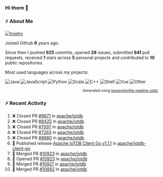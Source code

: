 ### Hi there 👋

### :zap: About Me

[![trophy](https://github-profile-trophy.vercel.app/?username=HTHou&theme=onedark)](https://github.com/ryo-ma/github-profile-trophy)
   
Joined Github **6** years ago.

Since then I pushed **925** commits, opened **28** issues, submitted **841** pull requests, received **1** stars across **5** personal projects and contributed to **10** public repositories.

Most used languages across my projects:

![Java](https://img.shields.io/static/v1?style=flat-square&label=%E2%A0%80&color=555&labelColor=%23b07219&message=Java%EF%B8%B194.4%25)
![JavaScript](https://img.shields.io/static/v1?style=flat-square&label=%E2%A0%80&color=555&labelColor=%23f1e05a&message=JavaScript%EF%B8%B11.4%25)
![Python](https://img.shields.io/static/v1?style=flat-square&label=%E2%A0%80&color=555&labelColor=%233572A5&message=Python%EF%B8%B10.7%25)
![Scala](https://img.shields.io/static/v1?style=flat-square&label=%E2%A0%80&color=555&labelColor=%23c22d40&message=Scala%EF%B8%B10.6%25)
![C++](https://img.shields.io/static/v1?style=flat-square&label=%E2%A0%80&color=555&labelColor=%23f34b7d&message=C%2B%2B%EF%B8%B10.6%25)
![Shell](https://img.shields.io/static/v1?style=flat-square&label=%E2%A0%80&color=555&labelColor=%2389e051&message=Shell%EF%B8%B10.4%25)
![Vue](https://img.shields.io/static/v1?style=flat-square&label=%E2%A0%80&color=555&labelColor=%2341b883&message=Vue%EF%B8%B10.3%25)
![Other](https://img.shields.io/static/v1?style=flat-square&label=%E2%A0%80&color=555&labelColor=%23ededed&message=Other%EF%B8%B11.2%25)

<p align="right"><sub>Generated using <a href="https://github.com/marketplace/actions/profile-readme-stats">teoxoy/profile-readme-stats</a></sub></p>


<!--![](https://github.com/HTHou/HTHou/blob/output/github-contribution-grid-snake.svg)-->

<!--![Haonan Hou's github stats](https://github-readme-stats.vercel.app/api?username=HTHou&count_private=true&show_icons=true&theme=onedark)-->

<!--![Haonan Hou's wakatime stats](https://github-readme-stats.vercel.app/api/wakatime?username=HTHou&layout=compact&theme=onedark)-->

<!--![Top Langs](https://github-readme-stats.vercel.app/api/top-langs/?username=HTHou&theme=onedark&layout=compact)-->

### :zap: Recent Activity
<!--START_SECTION:activity-->
1. ❌ Closed PR [#9671](https://github.com/apache/iotdb/pull/9671) in [apache/iotdb](https://github.com/apache/iotdb)
2. ❌ Closed PR [#8425](https://github.com/apache/iotdb/pull/8425) in [apache/iotdb](https://github.com/apache/iotdb)
3. ❌ Closed PR [#7097](https://github.com/apache/iotdb/pull/7097) in [apache/iotdb](https://github.com/apache/iotdb)
4. ❌ Closed PR [#7263](https://github.com/apache/iotdb/pull/7263) in [apache/iotdb](https://github.com/apache/iotdb)
5. ❌ Closed PR [#8880](https://github.com/apache/iotdb/pull/8880) in [apache/iotdb](https://github.com/apache/iotdb)
6. 🚀 Published release [Apache IoTDB Client Go v1.1.1](https://github.com/apache/iotdb-client-go/releases/tag/v1.1.1) in [apache/iotdb-client-go](https://github.com/apache/iotdb-client-go)
7. 🎉 Merged PR [#10923](https://github.com/apache/iotdb/pull/10923) in [apache/iotdb](https://github.com/apache/iotdb)
8. 💪 Opened PR [#10923](https://github.com/apache/iotdb/pull/10923) in [apache/iotdb](https://github.com/apache/iotdb)
9. 🎉 Merged PR [#10921](https://github.com/apache/iotdb/pull/10921) in [apache/iotdb](https://github.com/apache/iotdb)
10. 🎉 Merged PR [#10892](https://github.com/apache/iotdb/pull/10892) in [apache/iotdb](https://github.com/apache/iotdb)
<!--END_SECTION:activity-->

<!--
**HTHou/HTHou** is a ✨ _special_ ✨ repository because its `README.md` (this file) appears on your GitHub profile.

Here are some ideas to get you started:

- 🔭 I’m currently working on ...
- 🌱 I’m currently learning ...
- 👯 I’m looking to collaborate on ...
- 🤔 I’m looking for help with ...
- 💬 Ask me about ...
- 📫 How to reach me: ...
- 😄 Pronouns: ...
- ⚡ Fun fact: ...
-->
